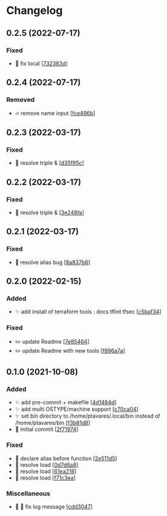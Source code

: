 # Changelog

<a name="0.2.5"></a>
## 0.2.5 (2022-07-17)

### Fixed

- 🐛 fix local [[732383d](https://github.com/ptavares/zsh-terraform/commit/732383d1019f72f55e4feb111fc11519f0e0716b)]


<a name="0.2.4"></a>
## 0.2.4 (2022-07-17)

### Removed

- 🔥 remove name input [[fce496b](https://github.com/ptavares/zsh-terraform/commit/fce496b506855312eb32e0b39aaa879039dd434f)]


<a name="0.2.3"></a>
## 0.2.3 (2022-03-17)

### Fixed

- 🐛 resolve triple &amp; [[d35f95c](https://github.com/ptavares/zsh-terraform/commit/d35f95ca7efcea16e53a406ce1b83e4e71e99831)]


<a name="0.2.2"></a>
## 0.2.2 (2022-03-17)

### Fixed

- 🐛 resolve triple &amp; [[3e248fa](https://github.com/ptavares/zsh-terraform/commit/3e248faa3a524426bf0fbbfbf33f2001847887b8)]


<a name="0.2.1"></a>
## 0.2.1 (2022-03-17)

### Fixed

- 🐛 resolve alias bug [[8a837b6](https://github.com/ptavares/zsh-terraform/commit/8a837b6ac10c4fb1a5f776ec88dc26e657d618e4)]


<a name="0.2.0"></a>
## 0.2.0 (2022-02-15)

### Added

- ✨ add install of terraform tools : docs tflint tfsec [[c5baf34](https://github.com/ptavares/zsh-terraform/commit/c5baf34b718b6a291bc1b3eaefa4b2bb870573d0)]

### Fixed

- ✏️ update Readme [[7e85464](https://github.com/ptavares/zsh-terraform/commit/7e854646ab4d58bca0d3969c0f09b1c07a3ed38e)]
- ✏️ update Readme with new tools [[f896a7a](https://github.com/ptavares/zsh-terraform/commit/f896a7aab5b4e99d521b0b0a6514f7f4b555a9de)]


<a name="0.1.0"></a>
## 0.1.0 (2021-10-08)

### Added

- ✨ add pre-commit + makefile [[4d1484d](https://github.com/ptavares/zsh-tfswitch/commit/4d1484d93aa55d6fec058532b3c0fc56c5fb7dbb)]
- ✨ add multi OSTYPE/machine support [[c70ca04](https://github.com/ptavares/zsh-tfswitch/commit/c70ca04b28d7b1eee5887e64e657ac507c94148c)]
- ✨ set bin directory to /home/ptavares/.local/bin instead of /home/ptavares/bin [[f3b81d8](https://github.com/ptavares/zsh-tfswitch/commit/f3b81d8bc81eda96787340096a814a255406ca35)]
- 🎉 initial commit [[2f71974](https://github.com/ptavares/zsh-tfswitch/commit/2f7197498975ac2d0c97f0f6cfd7597b0d19f69e)]

### Fixed

- 🐛 declare alias before function [[2e511d5](https://github.com/ptavares/zsh-tfswitch/commit/2e511d519ccf1aa8fe65c8880bb6f7b0baf62ef9)]
- 🐛 resolve load [[0d7d6a8](https://github.com/ptavares/zsh-tfswitch/commit/0d7d6a8329ff18cba873702de3135379c7bd3c9f)]
- 🐛 resolve load [[61ea218](https://github.com/ptavares/zsh-tfswitch/commit/61ea218255a39bd8b8bf97de29a75391339a27de)]
- 🐛 resolve load [[f71c3ea](https://github.com/ptavares/zsh-tfswitch/commit/f71c3ea10805832264a176343a3d78432ca6606a)]

### Miscellaneous

- 📝 🐛 fix log message [[cdd3047](https://github.com/ptavares/zsh-tfswitch/commit/cdd3047cc98b1d17b44c368a9789e07369762299)]
